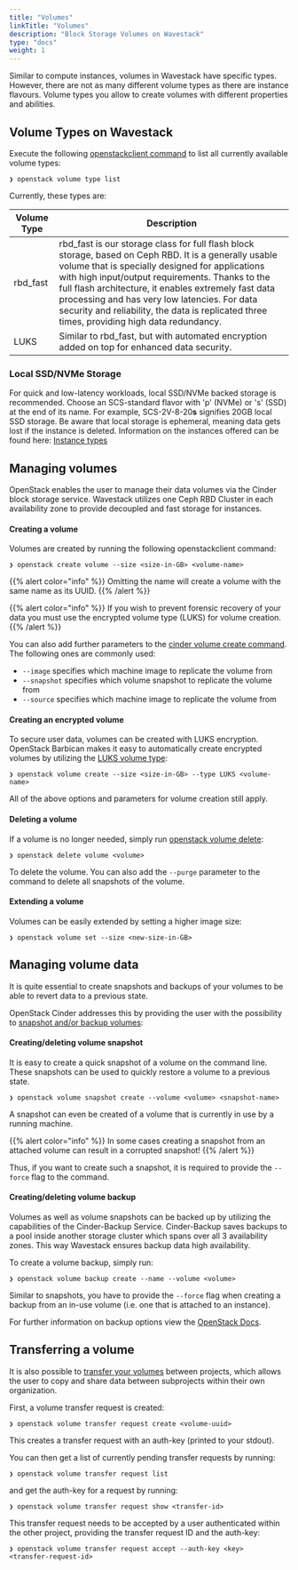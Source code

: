 ```yaml
---
title: "Volumes"
linkTitle: "Volumes"
description: "Block Storage Volumes on Wavestack"
type: "docs"
weight: 1
---
```

<!-- SPDX-License-Identifier: CC-BY-4.0 -->
<!-- Copyright (C) 2023 Wavecon GmbH -->

Similar to compute instances, volumes in Wavestack have specific
types. However, there are not as many different volume types as there
are instance flavours. Volume types you allow to create volumes with
different properties and abilities.

## Volume Types on Wavestack

Execute the following [openstackclient command][openstackclient]
to list all currently available volume types:

```cli
❯ openstack volume type list
```

Currently, these types are:

| Volume Type      | Description                                      |
|------------------|--------------------------------------------------|
| rbd\_fast        | rbd_fast is our storage class for full flash block storage, based on Ceph RBD. It is a generally usable volume that is specially designed for applications with high input/output requirements. Thanks to the full flash architecture, it enables extremely fast data processing and has very low latencies. For data security and reliability, the data is replicated three times, providing high data redundancy.         |
| LUKS             | Similar to rbd\_fast, but with automated encryption added on top for enhanced data security. |

### Local SSD/NVMe Storage
For quick and low-latency workloads, local SSD/NVMe backed storage is recommended. Choose an SCS-standard flavor with 'p' (NVMe) or 's' (SSD) at the end of its name. For example, SCS-2V-8-20**s** signifies 20GB local SSD storage. Be aware that local storage is ephemeral, meaning data gets lost if the instance is deleted. Information on the instances offered can be found here: [Instance types](/compute/instance_types)

## Managing volumes

OpenStack enables the user to manage their data volumes via the Cinder
block storage service. Wavestack utilizes one Ceph RBD Cluster in each
availability zone to provide decoupled and fast storage for instances.

#### Creating a volume

Volumes are created by running the following openstackclient command:

```cli
❯ openstack create volume --size <size-in-GB> <volume-name>
```

{{% alert color="info" %}}
Omitting the name will create a volume with the same name as its UUID.
{{% /alert %}}

{{% alert color="info" %}}
If you wish to prevent forensic recovery of your data you must use
the encrypted volume type (LUKS) for volume creation.
{{% /alert %}}

You can also add further parameters to the [cinder volume create
command][cinder-volume-creation]. The following ones are commonly used:

- `--image` specifies which machine image to replicate the volume from
- `--snapshot` specifies which volume snapshot to replicate the volume from
- `--source` specifies which machine image to replicate the volume from


#### Creating an encrypted volume

To secure user data, volumes can be created with LUKS encryption.
OpenStack Barbican makes it easy to automatically create encrypted
volumes by utilizing the [LUKS volume type][cinder-volume-encryption]:

```cli
❯ openstack volume create --size <size-in-GB> --type LUKS <volume-name>
```
All of the above options and parameters for volume creation still apply.


#### Deleting a volume

If a volume is no longer needed, simply run [openstack volume
delete][cinder-volume-deletion]:

```cli
❯ openstack delete volume <volume>
```

To delete the volume. You can also add the `--purge` parameter
to the command to delete all snapshots of the volume.

#### Extending a volume

Volumes can be easily extended by setting a higher image size:

```cli
❯ openstack volume set --size <new-size-in-GB>
```

## Managing volume data

It is quite essential to create snapshots and backups of your volumes
to be able to revert data to a previous state.

OpenStack Cinder addresses this by providing the user with the
possibility to [snapshot and/or backup
volumes][cinder-backup-snapshot-info]:

#### Creating/deleting volume snapshot

It is easy to create a quick snapshot of a volume on the command line.
These snapshots can be used to quickly restore a volume to a previous
state.

```cli
❯ openstack volume snapshot create --volume <volume> <snapshot-name>
```

A snapshot can even be created of a volume that is currently in use by
a running machine. 

{{% alert color="info" %}}
In some cases creating a snapshot from an attached volume can result 
in a corrupted snapshot!
{{% /alert %}}

Thus, if you want to create such a snapshot, it is required to provide 
the `--force` flag to the command.

#### Creating/deleting volume backup

Volumes as well as volume snapshots can be backed up by utilizing the
capabilities of the Cinder-Backup Service. Cinder-Backup saves backups
to a pool inside another storage cluster which spans over all 3
availability zones. This way Wavestack ensures backup data high
availability. 

To create a volume backup, simply run:

```cli
❯ openstack volume backup create --name --volume <volume>
```

Similar to snapshots, you have to provide the `--force` flag when
creating a backup from an in-use volume (i.e. one that is attached to
an instance).

For further information on backup options view the [OpenStack
Docs][cinder-volume-backup].


## Transferring a volume

It is also possible to [transfer your volumes][cinder-volume-transfer] between
projects, which allows the user to copy and share data between subprojects
within their own organization.

First, a volume transfer request is created:

```cli
❯ openstack volume transfer request create <volume-uuid>
```

This creates a transfer request with an auth-key (printed to your
stdout).

You can then get a list of currently pending transfer requests by
running:

```cli
❯ openstack volume transfer request list
```

and get the auth-key for a request by running:

```cli
❯ openstack volume transfer request show <transfer-id>
```

This transfer request needs to be accepted by a user authenticated
within the other project, providing the transfer request ID and the
auth-key:

```cli
❯ openstack volume transfer request accept --auth-key <key>  <transfer-request-id>
```

<!-- References -->

[cinder-backup-snapshot-info]: https://docs.openstack.org/cinder/latest/admin/volume-backups.html
[cinder-volume-backup]: https://docs.openstack.org/python-openstackclient/latest/cli/command-objects/volume-backup.html
[cinder-volume-creation]: https://docs.openstack.org/python-openstackclient/latest/cli/command-objects/volume.html#volume-create
[cinder-volume-deletion]: https://docs.openstack.org/python-openstackclient/latest/cli/command-objects/volume.html#volume-delete
[cinder-volume-encryption]: https://docs.openstack.org/cinder/latest/configuration/block-storage/volume-encryption.html
[cinder-volume-extension]: https://docs.openstack.org/python-openstackclient/latest/cli/command-objects/volume.html#volume-set
[cinder-volume-snapshot]: https://docs.openstack.org/python-openstackclient/latest/cli/command-objects/volume-snapshot.html
[cinder-volume-transfer]: https://docs.openstack.org/python-openstackclient/latest/cli/command-objects/volume-transfer-request.html
[openstackclient]: https://docs.openstack.org/python-openstackclient/latest/cli/command-list.html

